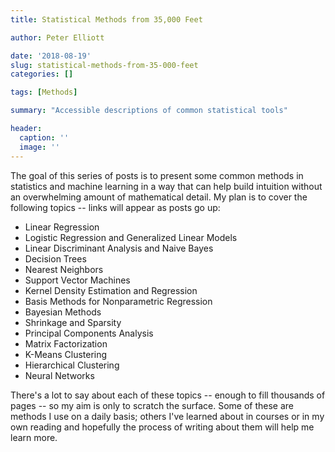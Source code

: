 ```yaml
---
title: Statistical Methods from 35,000 Feet

author: Peter Elliott

date: '2018-08-19'
slug: statistical-methods-from-35-000-feet
categories: []

tags: [Methods]

summary: "Accessible descriptions of common statistical tools"

header:
  caption: ''
  image: ''
---
```


The goal of this series of posts is to present some common methods in statistics and machine learning in a way that can help build intuition without an overwhelming amount of mathematical detail. My plan is to cover the following topics -- links will appear as posts go up:

* Linear Regression
* Logistic Regression and Generalized Linear Models
* Linear Discriminant Analysis and Naive Bayes
* Decision Trees
* Nearest Neighbors
* Support Vector Machines
* Kernel Density Estimation and Regression
* Basis Methods for Nonparametric Regression
* Bayesian Methods
* Shrinkage and Sparsity
* Principal Components Analysis
* Matrix Factorization
* K-Means Clustering
* Hierarchical Clustering
* Neural Networks

There's a lot to say about each of these topics -- enough to fill thousands of pages -- so my aim is only to scratch the surface. Some of these are methods I use on a daily basis; others I've learned about in courses or in my own reading and hopefully the process of writing about them will help me learn more.
